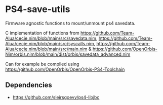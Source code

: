 # PS4-save-utils
Firmware agnostic functions to mount/unmount ps4 savedata.

C implementation of functions from https://github.com/Team-Alua/cecie.nim/blob/main/src/savedata.nim, https://github.com/Team-Alua/cecie.nim/blob/main/src/syscalls.nim, https://github.com/Team-Alua/cecie.nim/blob/main/src/main.nim & https://github.com/OpenOrbis-Nim/orbis.nim/blob/main/dist/orbis/savedata_advanced.nim

Can for example be compiled using https://github.com/OpenOrbis/OpenOrbis-PS4-Toolchain

## Dependencies
- https://github.com/sleirsgoevy/ps4-libjbc